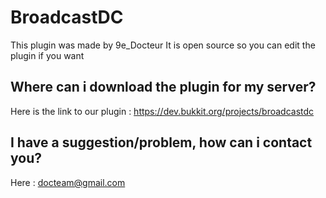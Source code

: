 # BroadcastDC
This plugin was made by 9e_Docteur
It is open source so you can edit the plugin if you want

## Where can i download the plugin for my server?
Here is the link to our plugin : https://dev.bukkit.org/projects/broadcastdc

## I have a suggestion/problem, how can i contact you?
Here : docteam@gmail.com
